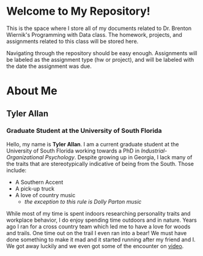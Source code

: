 <!-- Great work! Though you seem to have accidentally deleted the contents of README.md, but kept the HTML around. You only need the .md for a README file. I restored the md from the html here. -->

# Welcome to My Repository!

This is the space where I store all of my documents related to
Dr. Brenton Wiernik's Programming with Data class. The homework,
projects, and assignments related to this class will be stored here.

Navigating through the repository should be easy enough. Assignments
will be labeled as the assignment type (hw or project), and will be
labeled with the date the assignment was due.

# About Me

## Tyler Allan

### Graduate Student at the University of South Florida

Hello, my name is **Tyler Allan**. I am a current graduate student at
the University of South Florida working towards a PhD in
*Industrial-Organizational Psychology*. Despite growing up in Georgia, I
lack many of the traits that are stereotypically indicative of being
from the South. Those include:

-   A Southern Accent
-   A pick-up truck
-   A love of country music
    -   *the exception to this rule is Dolly Parton music*

While most of my time is spent indoors researching personality traits
and workplace behavior, I do enjoy spending time outdoors and in nature.
Years ago I ran for a cross country team which led me to have a love for
woods and trails. One time out on the trail I even ran into a bear! We
must have done something to make it mad and it started running after my
friend and I. We got away luckily and we even got some of the encounter
on
[video](https://www.youtube.com/watch?v=dQw4w9WgXcQ&ab_channel=RickAstleyVEVO).
